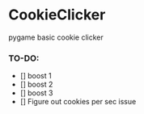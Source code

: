 # CookieClicker
pygame basic cookie clicker

### TO-DO:
- [] boost 1
- [] boost 2
- [] boost 3
- [] Figure out cookies per sec issue


